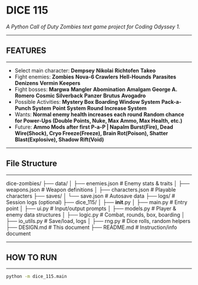 # DICE 115
_A Python Call of Duty Zombies text game project for Coding Odyssey 1._



-----------------
## FEATURES
-----------------

- Select main character:    **Dempsey**         **Nikolai**                     **Richtofen**               **Takeo**
- Fight enemies:            **Zombies**         **Nova-6 Crawlers**             **Hell-Hounds**             **Parasites**           **Denizens**            **Vermin**  **Keepers**
- Fight bosses:             **Margwa**          **Mangler** **Abomination**     **Amalgam**                 **George A. Romero**    **Cosmic Silverback**   **Panzer**  **Brutus**  **Avogadro**
- Possible Activities:      **Mystery Box**     **Boarding Window System**      **Pack-a-Punch System**     **Point System**        **Round Increase System**
- Wants:                    **Normal enemy health increases each round**        **Random chance for Power-Ups (Double Points, Nuke, Max Ammo, Max Health, etc.)**
- Future:                   **Ammo Mods after first P-a-P | Napalm Burst(Fire), Dead Wire(Shock), Cryo Freeze(Freeze), Brain Rot(Poison), Shatter Blast(Explosive), Shadow Rift(Void)**

-----------------
## File Structure
-----------------

dice-zombies/
├── data/
│   ├── enemies.json        # Enemy stats & traits
│   ├── weapons.json        # Weapon definitions
│   ├── characters.json     # Playable characters
├── saves/
│   └── save.json           # Autosave data
├── logs/                   # Session logs (optional)
├── dice_115/
│   ├── __init__.py
│   ├── main.py             # Entry point
│   ├── ui.py               # Input/output prompts
│   ├── models.py           # Player & enemy data structures
│   ├── logic.py            # Combat, rounds, box, boarding
│   ├── io_utils.py         # Save/load, logs
│   ├── rng.py              # Dice rolls, random helpers
├── DESIGN.md               # This document
├── README.md               # Instruction/info document


------------------
## HOW TO RUN
------------------
```bash
python -m dice_115.main
